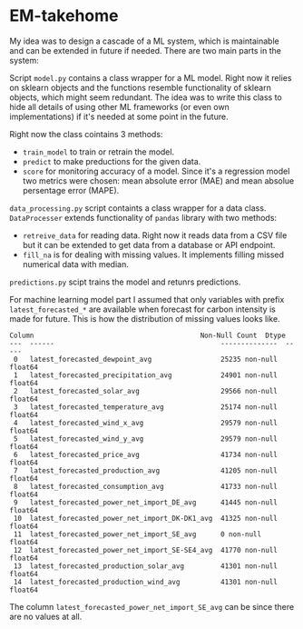 # EM-takehome

My idea was to design a cascade of a ML system, which is maintainable and can be extended in future if needed. There are two main parts in the system:

Script `model.py` contains a class wrapper for a ML model. Right now it relies on sklearn objects and the functions resemble functionality of sklearn objects, which might seem redundant. The idea was to write this class to hide all details of using other ML frameworks (or even own implementations) if it's needed at some point in the future.

Right now the class cointains 3 methods: 
- `train_model` to train or retrain the model. 
- `predict` to make preductions for the given data.
- `score` for monitoring accuracy of a model. Since it's a regression model two metrics were chosen: mean absolute error (MAE) and mean absolue persentage error (MAPE).


`data_processing.py` script containts a class wrapper for a data class. `DataProcesser` extends functionality of `pandas` library with two methods:
- `retreive_data` for reading data. Right now it reads data from a CSV file but it can be extended to get data from a database or API endpoint.
- `fill_na` is for dealing with missing values. It implements filling missed numerical data with median.

`predictions.py` scipt trains the model and retunrs predictions. 

For machine learning model part I assumed that only variables with prefix `latest_forecasted_*` are available when forecast for carbon intensity is made for future. This is how the distribution of missing values looks like.

```
Column                                         Non-Null Count  Dtype  
---  ------                                         --------------  -----  
 0   latest_forecasted_dewpoint_avg                 25235 non-null  float64
 1   latest_forecasted_precipitation_avg            24901 non-null  float64
 2   latest_forecasted_solar_avg                    29566 non-null  float64
 3   latest_forecasted_temperature_avg              25174 non-null  float64
 4   latest_forecasted_wind_x_avg                   29579 non-null  float64
 5   latest_forecasted_wind_y_avg                   29579 non-null  float64
 6   latest_forecasted_price_avg                    41734 non-null  float64
 7   latest_forecasted_production_avg               41205 non-null  float64
 8   latest_forecasted_consumption_avg              41733 non-null  float64
 9   latest_forecasted_power_net_import_DE_avg      41445 non-null  float64
 10  latest_forecasted_power_net_import_DK-DK1_avg  41325 non-null  float64
 11  latest_forecasted_power_net_import_SE_avg      0 non-null      float64
 12  latest_forecasted_power_net_import_SE-SE4_avg  41770 non-null  float64
 13  latest_forecasted_production_solar_avg         41301 non-null  float64
 14  latest_forecasted_production_wind_avg          41301 non-null  float64
```

The column `latest_forecasted_power_net_import_SE_avg` can be since there are no values at all.